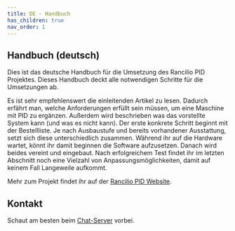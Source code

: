 ```yaml
---
title: DE - Handbuch
has_children: true
nav_order: 1
---
```


## Handbuch (deutsch)

Dies ist das deutsche Handbuch für die Umsetzung des Rancilio PID Projektes. Dieses Handbuch deckt alle notwendigen Schritte für die Umsetzungen ab.

Es ist sehr empfehlenswert die einleitenden Artikel zu lesen. Dadurch erfährt man, welche Anforderungen erfüllt sein müssen, um eine Maschine mit PID zu ergänzen. Außerdem wird beschrieben was das vorstellte System kann (und was es nicht kann). Der erste konkrete Schritt beginnt mit der Bestellliste. Je nach Ausbaustufe und bereits vorhandener Ausstattung, setzt sich diese unterschiedlich zusammen. Während ihr auf die Hardware wartet, könnt ihr damit beginnen die Software aufzusetzen. Danach wird beides vereint und eingebaut. Nach erfolgreichem Test findet ihr im letzten Abschnitt noch eine Vielzahl von Anpassungsmöglichkeiten, damit auf keinem Fall Langeweile aufkommt.

Mehr zum Projekt findet ihr auf der [Rancilio PID Website](http://rancilio-pid.de/).

## Kontakt
Schaut am besten beim [Chat-Server](https://chat.rancilio-pid.de/) vorbei.
